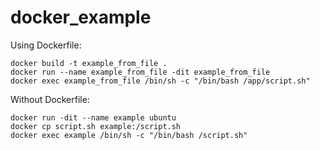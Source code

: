 # docker_example

Using Dockerfile:

    docker build -t example_from_file .
    docker run --name example_from_file -dit example_from_file
    docker exec example_from_file /bin/sh -c "/bin/bash /app/script.sh"

Without Dockerfile:

    docker run -dit --name example ubuntu
    docker cp script.sh example:/script.sh
    docker exec example /bin/sh -c "/bin/bash /script.sh"
